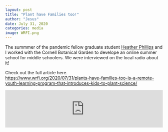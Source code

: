 ```yaml
---
layout: post
title: "Plant have Families too!"
author: "Jesus"
date: July 31, 2020
categories: media
image: WRFI.png
---
```


The summmer of the pandemic fellow graduate student [Heather Phillips](https://blogs.cornell.edu/specht/heather-phillips/) and I worked with the Cornell Botanical Garden to develope an online summer school for middle schoolers. We were interviewed on the local radio about it! 

Check out the full article here. 
<br>
https://www.wrfi.org/2020/07/31/plants-have-families-too-is-a-remote-youth-learning-program-that-introduces-kids-to-plant-science/

<iframe width="100%" height="120" src="https://www.mixcloud.com/widget/iframe/?hide_cover=1&feed=%2Fwrficommunityradionews%2Fcornell-botanic-gardens-presents-new-youth-remote-learning-program-plants-have-families-too%2F" frameborder="0" ></iframe>
